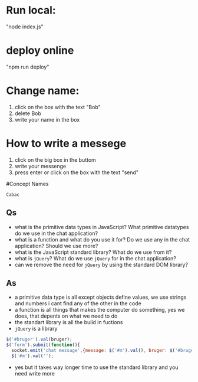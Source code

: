 # Run local:
 "node index.js"

# deploy online
  "npm run deploy"

# Change name:

1. click on the box with the text "Bob"
2. delete Bob
3. write your name in the box

# How to write a messege

1. click on the big box in the buttom
2. write your messenge
3. press enter or click on the box with the text "send"

#Concept Names

    Cabac

## Qs
- what is the primitive data types in JavaScript? What primitive datatypes do we use in the chat application?
- what is a function and what do you use it for? Do we use any in the chat application? Should we use more?
- what is the JavaScript standard library? What do we use from it?
- what is `jQuery`? What do we use `jQuery` for in the chat application?
- can we remove the need for `jQuery` by using the standard DOM library?

## As
- a  primitive data type is all except objects define values, we use strings and numbers i cant find any of the other in the code
- a function is all things that makes the computer do something, yes we does, that depents on what we need to do
- the standart library is all the build in fuctions
- `jQuery` is a library
```javascript
$('#bruger').val(bruger);
$('form').submit(function(){
  socket.emit('chat message',{message: $('#m').val(), bruger: $('#bruger').val()});
  $('#m').val('');
```
- yes but it takes way longer time to use the standard library and you need write more
